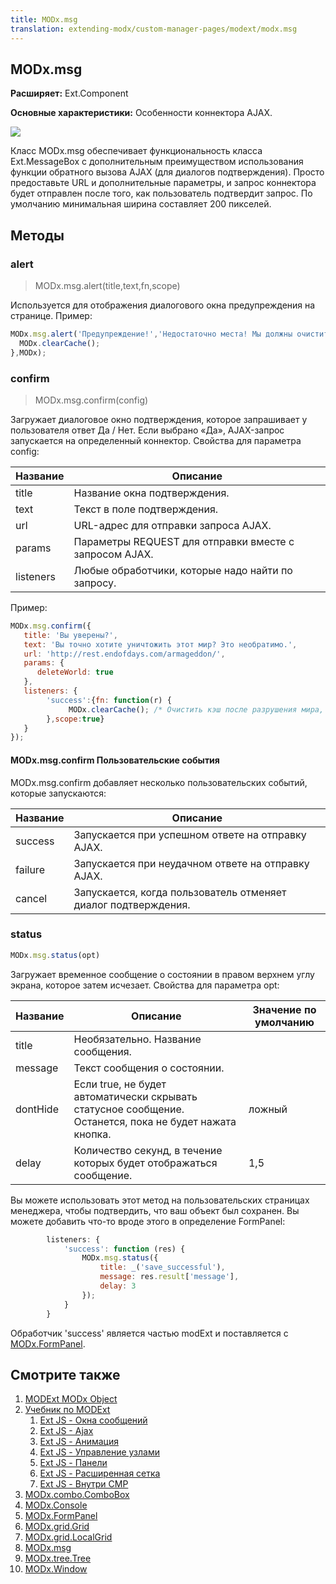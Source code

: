 ```yaml
---
title: MODx.msg
translation: extending-modx/custom-manager-pages/modext/modx.msg
---
```


## MODx.msg

**Расширяет:** Ext.Component

**Основные характеристики:** Особенности коннектора AJAX.

![](/2.x/en/extending-modx/custom-manager-pages/modext/confirm.png)

Класс MODx.msg обеспечивает функциональность класса Ext.MessageBox с дополнительным преимуществом использования функции обратного вызова AJAX (для диалогов подтверждения). Просто предоставьте URL и дополнительные параметры, и запрос коннектора будет отправлен после того, как пользователь подтвердит запрос. По умолчанию минимальная ширина составляет 200 пикселей.

## Методы

### alert

> MODx.msg.alert(title,text,fn,scope)

Используется для отображения диалогового окна предупреждения на странице. Пример:

```javascript
MODx.msg.alert('Предупреждение!','Недостаточно места! Мы должны очистить кэш.',function() {
  MODx.clearCache();
},MODx);
```

### confirm

> MODx.msg.confirm(config)

Загружает диалоговое окно подтверждения, которое запрашивает у пользователя ответ Да / Нет. Если выбрано «Да», AJAX-запрос запускается на определенный коннектор. Свойства для параметра config:

| Название  | Описание                                               |
| --------- | ------------------------------------------------------ |
| title     | Название окна подтверждения.                           |
| text      | Текст в поле подтверждения.                            |
| url       | URL-адрес для отправки запроса AJAX.                   |
| params    | Параметры REQUEST для отправки вместе с запросом AJAX. |
| listeners | Любые обработчики, которые надо найти по запросу.      |

Пример:

```javascript
MODx.msg.confirm({
   title: 'Вы уверены?',
   text: 'Вы точно хотите уничтожить этот мир? Это необратимо.',
   url: 'http://rest.endofdays.com/armageddon/',
   params: {
      deleteWorld: true
   },
   listeners: {
        'success':{fn: function(r) {
             MODx.clearCache(); /* Очистить кэш после разрушения мира, чтобы у нас не было скрытых данных */
        },scope:true}
   }
});
```

#### MODx.msg.confirm Пользовательские события

MODx.msg.confirm добавляет несколько пользовательских событий, которые запускаются:

| Название | Описание                                                       |
| -------- | -------------------------------------------------------------- |
| success  | Запускается при успешном ответе на отправку AJAX.              |
| failure  | Запускается при неудачном ответе на отправку AJAX.             |
| cancel   | Запускается, когда пользователь отменяет диалог подтверждения. |

### status

```javascript
MODx.msg.status(opt)
```

Загружает временное сообщение о состоянии в правом верхнем углу экрана, которое затем исчезает. Свойства для параметра opt:

| Название | Описание                                                                                                | Значение по умолчанию |
| -------- | ------------------------------------------------------------------------------------------------------- | --------------------- |
| title    | Необязательно. Название сообщения.                                                                      |
| message  | Текст сообщения о состоянии.                                                                            |
| dontHide | Если true, не будет автоматически скрывать статусное сообщение. Останется, пока не будет нажата кнопка. | ложный                |
| delay    | Количество секунд, в течение которых будет отображаться сообщение.                                      | 1,5                   |

Вы можете использовать этот метод на пользовательских страницах менеджера, чтобы подтвердить, что ваш объект был сохранен. Вы можете добавить что-то вроде этого в определение FormPanel:

```javascript
        listeners: {
            'success': function (res) {
                MODx.msg.status({
                    title: _('save_successful'),
                    message: res.result['message'],
                    delay: 3
                });
            }
        }
```

Обработчик 'success' является частью modExt и поставляется с [MODx.FormPanel](extending-modx/custom-manager-pages/modext/modx.formpanel "MODx.FormPanel").

## Смотрите также

1. [MODExt MODx Object](extending-modx/custom-manager-pages/modext/modext-modx-object)
2. [Учебник по MODExt](extending-modx/custom-manager-pages/modext/modext-tutorials)
    1. [Ext JS - Окна сообщений](extending-modx/custom-manager-pages/modext/modext-tutorials/1.-ext-js-tutorial-message-boxes)
    2. [Ext JS - Ajax](extending-modx/custom-manager-pages/modext/modext-tutorials/2.-ext-js-tutorial-ajax-include)
    3. [Ext JS - Анимация](extending-modx/custom-manager-pages/modext/modext-tutorials/3.-ext-js-tutorial-animation)
    4. [Ext JS - Управление узлами](extending-modx/custom-manager-pages/modext/modext-tutorials/4.-ext-js-tutorial-manipulating-nodes)
    5. [Ext JS - Панели](extending-modx/custom-manager-pages/modext/modext-tutorials/5.-ext-js-tutorial-panels)
    6. [Ext JS - Расширенная сетка](extending-modx/custom-manager-pages/modext/modext-tutorials/7.-ext-js-tutoral-advanced-grid)
    7. [Ext JS - Внутри CMP](extending-modx/custom-manager-pages/modext/modext-tutorials/8.-ext-js-tutorial-inside-a-cmp)
3. [MODx.combo.ComboBox](extending-modx/custom-manager-pages/modext/modx.combo.combobox)
4. [MODx.Console](extending-modx/custom-manager-pages/modext/modx.console)
5. [MODx.FormPanel](extending-modx/custom-manager-pages/modext/modx.formpanel)
6. [MODx.grid.Grid](extending-modx/custom-manager-pages/modext/modx.grid.grid)
7. [MODx.grid.LocalGrid](extending-modx/custom-manager-pages/modext/modx.grid.localgrid)
8. [MODx.msg](extending-modx/custom-manager-pages/modext/modx.msg)
9. [MODx.tree.Tree](extending-modx/custom-manager-pages/modext/modx.tree.tree)
10. [MODx.Window](extending-modx/custom-manager-pages/modext/modx.window)
